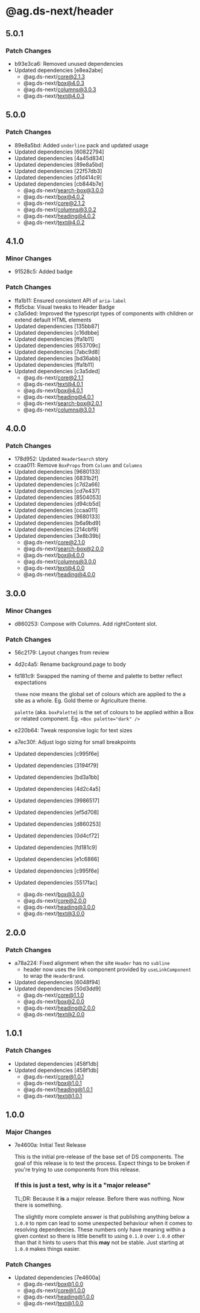 # @ag.ds-next/header

## 5.0.1

### Patch Changes

- b93e3ca6: Removed unused dependencies
- Updated dependencies [e8ea2abe]
  - @ag.ds-next/core@2.1.3
  - @ag.ds-next/box@4.0.3
  - @ag.ds-next/columns@3.0.3
  - @ag.ds-next/text@4.0.3

## 5.0.0

### Patch Changes

- 89e8a5bd: Added `underline` pack and updated usage
- Updated dependencies [60822794]
- Updated dependencies [4a45d834]
- Updated dependencies [89e8a5bd]
- Updated dependencies [22f57db3]
- Updated dependencies [d1d414c9]
- Updated dependencies [cb844b7e]
  - @ag.ds-next/search-box@3.0.0
  - @ag.ds-next/box@4.0.2
  - @ag.ds-next/core@2.1.2
  - @ag.ds-next/columns@3.0.2
  - @ag.ds-next/heading@4.0.2
  - @ag.ds-next/text@4.0.2

## 4.1.0

### Minor Changes

- 91528c5: Added badge

### Patch Changes

- ffa1b11: Ensured consistent API of `aria-label`
- ffd5cba: Visual tweaks to Header Badge
- c3a5ded: Improved the typescript types of components with children or extend default HTML elements
- Updated dependencies [135bb87]
- Updated dependencies [c16dbbe]
- Updated dependencies [ffa1b11]
- Updated dependencies [653709c]
- Updated dependencies [7abc9d8]
- Updated dependencies [bd36abb]
- Updated dependencies [ffa1b11]
- Updated dependencies [c3a5ded]
  - @ag.ds-next/core@2.1.1
  - @ag.ds-next/text@4.0.1
  - @ag.ds-next/box@4.0.1
  - @ag.ds-next/heading@4.0.1
  - @ag.ds-next/search-box@2.0.1
  - @ag.ds-next/columns@3.0.1

## 4.0.0

### Patch Changes

- 178d952: Updated `HeaderSearch` story
- ccaa011: Remove `BoxProps` from `Column` and `Columns`
- Updated dependencies [9680133]
- Updated dependencies [6831b2f]
- Updated dependencies [c7d2a66]
- Updated dependencies [cd7e437]
- Updated dependencies [8504053]
- Updated dependencies [d94cb5d]
- Updated dependencies [ccaa011]
- Updated dependencies [9680133]
- Updated dependencies [b6a9bd9]
- Updated dependencies [214cbf9]
- Updated dependencies [3e8b39b]
  - @ag.ds-next/core@2.1.0
  - @ag.ds-next/search-box@2.0.0
  - @ag.ds-next/box@4.0.0
  - @ag.ds-next/columns@3.0.0
  - @ag.ds-next/text@4.0.0
  - @ag.ds-next/heading@4.0.0

## 3.0.0

### Minor Changes

- d860253: Compose with Columns. Add rightContent slot.

### Patch Changes

- 56c2179: Layout changes from review
- 4d2c4a5: Rename background.page to body
- fd181c9: Swapped the naming of theme and palette to better reflect expectations

  `theme` now means the global set of colours which are applied to the a site as a whole. Eg. Gold theme or Agriculture theme.

  `palette` (aka. `boxPalette`) is the set of colours to be applied within a Box or related component. Eg. `<Box palette="dark" />`

- e220b64: Tweak responsive logic for text sizes
- a7ec30f: Adjust logo sizing for small breakpoints
- Updated dependencies [c995f6e]
- Updated dependencies [3194f79]
- Updated dependencies [bd3a1bb]
- Updated dependencies [4d2c4a5]
- Updated dependencies [9986517]
- Updated dependencies [ef5d708]
- Updated dependencies [d860253]
- Updated dependencies [0d4cf72]
- Updated dependencies [fd181c9]
- Updated dependencies [e1c6866]
- Updated dependencies [c995f6e]
- Updated dependencies [5517fac]
  - @ag.ds-next/box@3.0.0
  - @ag.ds-next/core@2.0.0
  - @ag.ds-next/heading@3.0.0
  - @ag.ds-next/text@3.0.0

## 2.0.0

### Patch Changes

- a78a224: Fixed alignment when the site `Header` has no `subline`
  - header now uses the link component provided by `useLinkComponent` to wrap the `HeaderBrand`.
- Updated dependencies [6048f94]
- Updated dependencies [50d3dd9]
  - @ag.ds-next/core@1.1.0
  - @ag.ds-next/box@2.0.0
  - @ag.ds-next/heading@2.0.0
  - @ag.ds-next/text@2.0.0

## 1.0.1

### Patch Changes

- Updated dependencies [458f1db]
- Updated dependencies [458f1db]
  - @ag.ds-next/core@1.0.1
  - @ag.ds-next/box@1.0.1
  - @ag.ds-next/heading@1.0.1
  - @ag.ds-next/text@1.0.1

## 1.0.0

### Major Changes

- 7e4600a: Initial Test Release

  This is the initial pre-release of the base set of DS components. The goal of this release is to test the process. Expect things to be broken if you're trying to use components from this release.

  ### If this is just a test, why is it a "major release"

  TL;DR: Because it **is** a major release. Before there was nothing. Now there is something.

  The slightly more complete answer is that publishing anything below a `1.0.0` to npm can lead to some unexpected behaviour when it comes to resolving dependencies. These numbers only have meaning within a given context so there is little benefit to using `0.1.0` over `1.0.0` other than that it hints to users that this **may** not be stable. Just starting at `1.0.0` makes things easier.

### Patch Changes

- Updated dependencies [7e4600a]
  - @ag.ds-next/box@1.0.0
  - @ag.ds-next/core@1.0.0
  - @ag.ds-next/heading@1.0.0
  - @ag.ds-next/text@1.0.0
